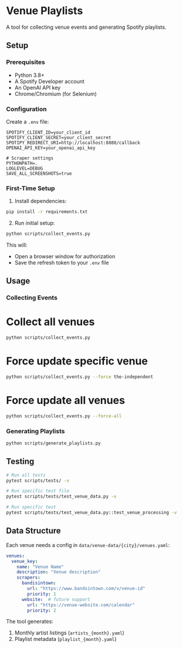 # Venue Playlists

A tool for collecting venue events and generating Spotify playlists.

## Setup

### Prerequisites
- Python 3.8+
- A Spotify Developer account
- An OpenAI API key
- Chrome/Chromium (for Selenium)

### Configuration
Create a `.env` file:
```env
SPOTIFY_CLIENT_ID=your_client_id
SPOTIFY_CLIENT_SECRET=your_client_secret
SPOTIPY_REDIRECT_URI=http://localhost:8888/callback
OPENAI_API_KEY=your_openai_api_key

# Scraper settings
PYTHONPATH=.
LOGLEVEL=DEBUG
SAVE_ALL_SCREENSHOTS=true
```

### First-Time Setup
1. Install dependencies:
```bash
pip install -r requirements.txt
```

2. Run initial setup:
```bash
python scripts/collect_events.py
```
This will:
- Open a browser window for authorization
- Save the refresh token to your `.env` file

## Usage

### Collecting Events
# Collect all venues
```bash
python scripts/collect_events.py
```

# Force update specific venue
```bash
python scripts/collect_events.py --force the-independent
```

# Force update all venues
```bash
python scripts/collect_events.py --force-all
```

### Generating Playlists
```bash
python scripts/generate_playlists.py
```

## Testing
```bash
# Run all tests
pytest scripts/tests/ -v

# Run specific test file
pytest scripts/tests/test_venue_data.py -v

# Run specific test
pytest scripts/tests/test_venue_data.py::test_venue_processing -v
```

## Data Structure

Each venue needs a config in `data/venue-data/{city}/venues.yaml`:
```yaml
venues:
  venue_key:
    name: "Venue Name"
    description: "Venue description"
    scrapers:
      bandisintown:
        url: "https://www.bandsintown.com/v/venue-id"
        priority: 1
      website:  # future support
        url: "https://venue-website.com/calendar"
        priority: 2
```

The tool generates:
1. Monthly artist listings (`artists_{month}.yaml`)
2. Playlist metadata (`playlist_{month}.yaml`)